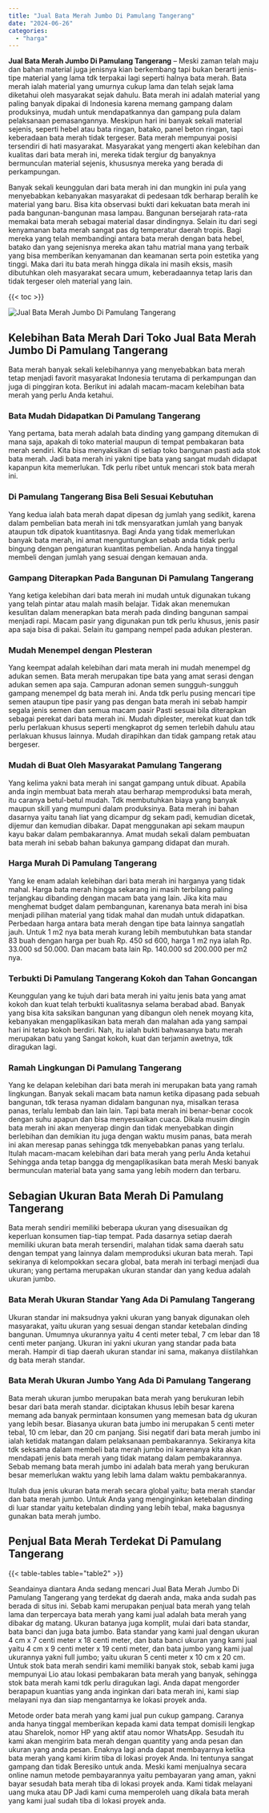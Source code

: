 ```yaml
---
title: "Jual Bata Merah Jumbo Di Pamulang Tangerang"
date: "2024-06-26"
categories: 
  - "harga"
---
```


**Jual Bata Merah Jumbo Di Pamulang Tangerang** – Meski zaman telah maju dan bahan material juga jenisnya kian berkembang tapi bukan berarti jenis-tipe material yang lama tdk terpakai lagi seperti halnya bata merah. Bata merah ialah material yang umurnya cukup lama dan telah sejak lama diketahui oleh masyarakat sejak dahulu. Bata merah ini adalah material yang paling banyak dipakai di Indonesia karena memang gampang dalam produksinya, mudah untuk mendapatkannya dan gampang pula dalam pelaksanaan pemasangannya. Meskipun hari ini banyak sekali material sejenis, seperti hebel atau bata ringan, batako, panel beton ringan, tapi keberadaan bata merah tidak tergeser. Bata merah mempunyai posisi tersendiri di hati masyarakat. Masyarakat yang mengerti akan kelebihan dan kualitas dari bata merah ini, mereka tidak tergiur dg banyaknya bermunculan material sejenis, khususnya mereka yang berada di perkampungan.

Banyak sekali keunggulan dari bata merah ini dan mungkin ini pula yang menyebabkan kebanyakan masyarakat di pedesaan tdk berharap beralih ke material yang baru. Bisa kita observasi bukti dari kekuatan bata merah ini pada bangunan-bangunan masa lampau. Bangunan bersejarah rata-rata memakai bata merah sebagai material dasar dindingnya. Selain itu dari segi kenyamanan bata merah sangat pas dg temperatur daerah tropis. Bagi mereka yang telah membandingi antara bata merah dengan bata hebel, batako dan yang sejenisnya mereka akan tahu matrial mana yang terbaik yang bisa memberikan kenyamanan dan keamanan serta poin estetika yang tinggi. Maka dari itu bata merah hingga dikala ini masih eksis, masih dibutuhkan oleh masyarakat secara umum, keberadaannya tetap laris dan tidak tergeser oleh material yang lain.

{{< toc >}}

![Jual Bata Merah Jumbo Di Pamulang Tangerang](/images/jual-bata-merah-18.png)

## Kelebihan Bata Merah Dari Toko Jual Bata Merah Jumbo Di Pamulang Tangerang

Bata merah banyak sekali kelebihannya yang menyebabkan bata merah tetap menjadi favorit masyarakat Indonesia terutama di perkampungan dan juga di pinggiran kota. Berikut ini adalah macam-macam kelebihan bata merah yang perlu Anda ketahui.

### Bata Mudah Didapatkan Di Pamulang Tangerang

Yang pertama, bata merah adalah bata dinding yang gampang ditemukan di mana saja, apakah di toko material maupun di tempat pembakaran bata merah sendiri. Kita bisa menyaksikan di setiap toko bangunan pasti ada stok bata merah. Jadi bata merah ini yakni tipe bata yang sangat mudah didapat kapanpun kita memerlukan. Tdk perlu ribet untuk mencari stok bata merah ini.

### Di Pamulang Tangerang Bisa Beli Sesuai Kebutuhan

Yang kedua ialah bata merah dapat dipesan dg jumlah yang sedikit, karena dalam pembelian bata merah ini tdk mensyaratkan jumlah yang banyak ataupun tdk dipatok kuantitasnya. Bagi Anda yang tidak memerlukan banyak bata merah, ini amat menguntungkan sebab anda tidak perlu bingung dengan pengaturan kuantitas pembelian. Anda hanya tinggal membeli dengan jumlah yang sesuai dengan kemauan anda.

### Gampang Diterapkan Pada Bangunan Di Pamulang Tangerang

Yang ketiga kelebihan dari bata merah ini mudah untuk digunakan tukang yang telah pintar atau malah masih belajar. Tidak akan menemukan kesulitan dalam menerapkan bata merah pada dinding bangunan sampai menjadi rapi. Macam pasir yang digunakan pun tdk perlu khusus, jenis pasir apa saja bisa di pakai. Selain itu gampang nempel pada adukan plesteran.

### Mudah Menempel dengan Plesteran

Yang keempat adalah kelebihan dari mata merah ini mudah menempel dg adukan semen. Bata merah merupakan tipe bata yang amat serasi dengan adukan semen apa saja. Campuran adonan semen sungguh-sungguh gampang menempel dg bata merah ini. Anda tdk perlu pusing mencari tipe semen ataupun tipe pasir yang pas dengan bata merah ini sebab hampir segala jenis semen dan semua macam pasir Pasti sesuai bila diterapkan sebagai perekat dari bata merah ini. Mudah diplester, merekat kuat dan tdk perlu perlakuan khusus seperti mengkaprot dg semen terlebih dahulu atau perlakuan khusus lainnya. Mudah dirapihkan dan tidak gampang retak atau bergeser.

### Mudah di Buat Oleh Masyarakat Pamulang Tangerang

Yang kelima yakni bata merah ini sangat gampang untuk dibuat. Apabila anda ingin membuat bata merah atau berharap memproduksi bata merah, itu caranya betul-betul mudah. Tdk membutuhkan biaya yang banyak maupun skill yang mumpuni dalam produksinya. Bata merah ini bahan dasarnya yaitu tanah liat yang dicampur dg sekam padi, kemudian dicetak, dijemur dan kemudian dibakar. Dapat menggunakan api sekam maupun kayu bakar dalam pembakarannya. Amat mudah sekali dalam pembuatan bata merah ini sebab bahan bakunya gampang didapat dan murah.

### Harga Murah Di Pamulang Tangerang

Yang ke enam adalah kelebihan dari bata merah ini harganya yang tidak mahal. Harga bata merah hingga sekarang ini masih terbilang paling terjangkau dibanding dengan macam bata yang lain. Jika kita mau menghemat budget dalam pembangunan, karenanya bata merah ini bisa menjadi pilihan material yang tidak mahal dan mudah untuk didapatkan. Perbedaan harga antara bata merah dengan tipe bata lainnya sangatlah jauh. Untuk 1 m2 nya bata merah kurang lebih membutuhkan bata standar 83 buah dengan harga per buah Rp. 450 sd 600, harga 1 m2 nya ialah Rp. 33.000 sd 50.000. Dan macam bata lain Rp. 140.000 sd 200.000 per m2 nya.

### Terbukti Di Pamulang Tangerang Kokoh dan Tahan Goncangan

Keunggulan yang ke tujuh dari bata merah ini yaitu jenis bata yang amat kokoh dan kuat telah terbukti kualitasnya selama berabad abad. Banyak yang bisa kita saksikan bangunan yang dibangun oleh nenek moyang kita, kebanyakan mengaplikasikan bata merah dan malahan ada yang sampai hari ini tetap kokoh berdiri. Nah, itu ialah bukti bahwasanya batu merah merupakan batu yang Sangat kokoh, kuat dan terjamin awetnya, tdk diragukan lagi.

### Ramah Lingkungan Di Pamulang Tangerang

Yang ke delapan kelebihan dari bata merah ini merupakan bata yang ramah lingkungan. Banyak sekali macam bata namun ketika dipasang pada sebuah bangunan, tdk terasa nyaman didalam bangunan nya, misalkan terasa panas, terlalu lembab dan lain lain. Tapi bata merah ini benar-benar cocok dengan suhu apapun dan bisa menyesuaikan cuaca. Dikala musim dingin bata merah ini akan menyerap dingin dan tidak menyebabkan dingin berlebihan dan demikian itu juga dengan waktu musim panas, bata merah ini akan meresap panas sehingga tdk menyebabkan panas yang terlalu. Itulah macam-macam kelebihan dari bata merah yang perlu Anda ketahui Sehingga anda tetap bangga dg mengaplikasikan bata merah Meski banyak bermunculan material bata yang sama yang lebih modern dan terbaru.

## Sebagian Ukuran Bata Merah Di Pamulang Tangerang

Bata merah sendiri memiliki beberapa ukuran yang disesuaikan dg keperluan konsumen tiap-tiap tempat. Pada dasarnya setiap daerah memiliki ukuran bata merah tersendiri, malahan tidak sama daerah satu dengan tempat yang lainnya dalam memproduksi ukuran bata merah. Tapi sekiranya di kelompokkan secara global, bata merah ini terbagi menjadi dua ukuran; yang pertama merupakan ukuran standar dan yang kedua adalah ukuran jumbo.

### Bata Merah Ukuran Standar Yang Ada Di Pamulang Tangerang

Ukuran standar ini maksudnya yakni ukuran yang banyak digunakan oleh masyarakat, yaitu ukuran yang sesuai dengan standar ketebalan dinding bangunan. Umumnya ukurannya yaitu 4 centi meter tebal, 7 cm lebar dan 18 centi meter panjang. Ukuran ini yakni ukuran yang standar pada bata merah. Hampir di tiap daerah ukuran standar ini sama, makanya diistilahkan dg bata merah standar.

### Bata Merah Ukuran Jumbo Yang Ada Di Pamulang Tangerang

Bata merah ukuran jumbo merupakan bata merah yang berukuran lebih besar dari bata merah standar. diciptakan khusus lebih besar karena memang ada banyak permintaan konsumen yang memesan bata dg ukuran yang lebih besar. Biasanya ukuran bata jumbo ini merupakan 5 centi meter tebal, 10 cm lebar, dan 20 cm panjang. Sisi negatif dari bata merah jumbo ini ialah ketidak matangan dalam pelaksanaan pembakarannya. Sekiranya kita tdk seksama dalam membeli bata merah jumbo ini karenanya kita akan mendapati jenis bata merah yang tidak matang dalam pembakarannya. Sebab memang bata merah jumbo ini adalah bata merah yang berukuran besar memerlukan waktu yang lebih lama dalam waktu pembakarannya.

Itulah dua jenis ukuran bata merah secara global yaitu; bata merah standar dan bata merah jumbo. Untuk Anda yang menginginkan ketebalan dinding di luar standar yaitu ketebalan dinding yang lebih tebal, maka bagusnya gunakan bata merah jumbo.

## Penjual Bata Merah Terdekat Di Pamulang Tangerang

{{< table-tables table="table2" >}}

Seandainya diantara Anda sedang mencari Jual Bata Merah Jumbo Di Pamulang Tangerang yang terdekat dg daerah anda, maka anda sudah pas berada di situs ini. Sebab kami merupakan penjual bata merah yang telah lama dan terpercaya bata merah yang kami jual adalah bata merah yang dibakar dg matang. Ukuran batanya juga komplit, mulai dari bata standar, bata banci dan juga bata jumbo. Bata standar yang kami jual dengan ukuran 4 cm x 7 centi meter x 18 centi meter, dan bata banci ukuran yang kami jual yaitu 4 cm x 9 centi meter x 19 centi meter, dan bata jumbo yang kami jual ukurannya yakni full jumbo; yaitu ukuran 5 centi meter x 10 cm x 20 cm. Untuk stok bata merah sendiri kami memiliki banyak stok, sebab kami juga mempunyai Lio atau lokasi pembakaran bata merah yang banyak, sehingga stok bata merah kami tdk perlu diragukan lagi. Anda dapat mengorder berapapun kuantias yang anda inginkan dari bata merah ini, kami siap melayani nya dan siap mengantarnya ke lokasi proyek anda.

Metode order bata merah yang kami jual pun cukup gampang. Caranya anda hanya tinggal memberikan kepada kami data tempat domisili lengkap atau Sharelok, nomor HP yang aktif atau nomor WhatsApp. Sesudah itu kami akan mengirim bata merah dengan quantity yang anda pesan dan ukuran yang anda pesan. Enaknya lagi anda dapat membayarnya ketika bata merah yang kami kirim tiba di lokasi proyek Anda. Ini tentunya sangat gampang dan tidak Beresiko untuk anda. Meski kami menjualnya secara online namun metode pembayarannya yaitu pembayaran yang aman, yakni bayar sesudah bata merah tiba di lokasi proyek anda. Kami tidak melayani uang muka atau DP Jadi kami cuma memperoleh uang dikala bata merah yang kami jual sudah tiba di lokasi proyek anda.
